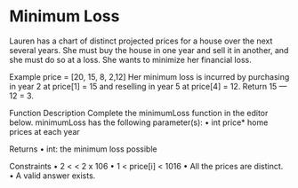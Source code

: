 # Minimum Loss

Lauren has a chart of distinct projected prices for a house over the next several years. She must buy the house in one year and sell it in another, and she must do so at a loss. She wants to minimize her financial loss. 


Example 
price = [20, 15, 8, 2,12] 
Her minimum loss is incurred by purchasing in year 2 at price[1] = 15 and reselling in year 5 at price[4] = 12. 
Return 15 — 12 = 3. 


Function Description 
Complete the minimumLoss function in the editor below. 
minimumLoss has the following parameter(s): 
• int price* home prices at each year 


Returns 
• int: the minimum loss possible 


Constraints 
• 2 < < 2 x 106 
• 1 < price[i] < 1016 
• All the prices are distinct. 
• A valid answer exists. 
